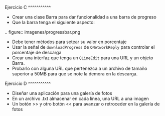 Ejercicio C
^^^^^^^^^^^

- Crear una clase Barra para dar funcionalidad a una barra de progreso
- Que la barra tenga el siguiente aspecto:

.. figure:: imagenes/progressbar.png

- Debe tener métodos para setear su valor en porcentaje
- Usar la señal de ``downloadProgress`` de ``QNetworkReply`` para controlar el porcentaje de descarga
- Crear una interfaz que tenga un ``QLineEdit`` para una URL y un objeto Barra.
- Probarlo con alguna URL que pertenezca a un archivo de tamaño superior a 50MB para que se note la demora en la descarga.


Ejercicio D
^^^^^^^^^^^

- Diseñar una aplicación para una galería de fotos
- En un archivo .txt almacenar en cada línea, una URL a una imagen
- Un botón >> y otro botón << para avanzar o retroceder en la galería de fotos